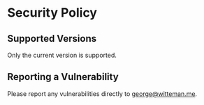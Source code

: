 # Security Policy

## Supported Versions

Only the current version is supported.

## Reporting a Vulnerability

Please report any vulnerabilities directly to george@witteman.me.

